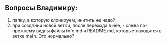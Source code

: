 ## Вопросы Владимиру: 
1) папку, в которую клонируем, инитить не надо?
2) при создании новой ветки, после перехода в неё, - слева 
по-прежнему видны файлы info.md и README.md, которые находятся в ветке main.
Это нормально?
